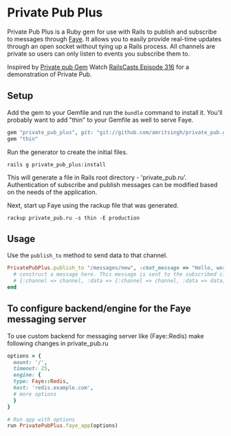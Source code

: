 # Private Pub Plus

Private Pub Plus is a Ruby gem for use with Rails to publish and subscribe to messages through [Faye](http://faye.jcoglan.com/). It allows you to easily provide real-time updates through an open socket without tying up a Rails process. All channels are private so users can only listen to events you subscribe them to.

Inspired by [Private pub Gem](https://github.com/ryanb/private_pub)
Watch [RailsCasts Episode 316](http://railscasts.com/episodes/316-private-pub) for a demonstration of Private Pub.


## Setup

Add the gem to your Gemfile and run the `bundle` command to install it. You'll probably want to add "thin" to your Gemfile as well to serve Faye.

```ruby
gem "private_pub_plus", git: "git://github.com/amritsingh/private_pub.git"
gem "thin"
```

Run the generator to create the initial files.

```
rails g private_pub_plus:install
```
This will generate a file in Rails root directory - 'private_pub.ru'.
Authentication of subscribe and publish messages can be modified based on the needs of the application.


Next, start up Faye using the rackup file that was generated.

```
rackup private_pub.ru -s thin -E production
```

## Usage

Use the `publish_to` method to send data to that channel.

```ruby
PrivatePubPlus.publish_to "/messages/new", :chat_message => "Hello, world!" do |channel, data|
  # construct a message here. This message is sent to the subscribed clients e.g.
  # {:channel => channel, :data => {:channel => channel, :data => data, :time => Time.now}, :ext => {:private_pub_token => <secret_token from config/private_pub.yml>}}
end
```

## To configure backend/engine for the Faye messaging server

To use custom backend for messaging server like (Faye::Redis) make following changes in private_pub.ru

```ruby
options = {
  mount: '/',
  timeout: 25,
  engine: {
  type: Faye::Redis,
  host: 'redis.example.com',
  # more options
  }
}

# Run app with options
run PrivatePubPlus.faye_app(options)
```

